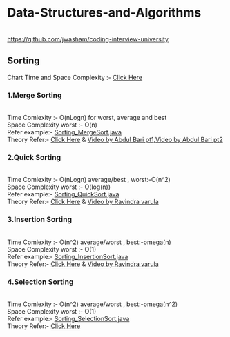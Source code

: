 # Data-Structures-and-Algorithms

<br> https://github.com/jwasham/coding-interview-university

## Sorting

Chart Time and Space Complexity :- [Click Here](Sorting_Time_Sapce_Complexity.png)

### 1.Merge Sorting
<br>Time Comlexity :- O(nLogn) for  worst, average and best
<br>Space Complexity worst :- O(n)
<br>Refer example:- [Sorting_MergeSort.java](Sorting_MergeSort.java) 
<br>Theory Refer:- [Click Here](https://www.baeldung.com/java-merge-sort) & [Video by Abdul Bari pt1](https://youtu.be/6pV2IF0fgKY),[Video by Abdul Bari pt2](https://youtu.be/mB5HXBb_HY8)

### 2.Quick Sorting
<br>Time Comlexity :- O(nLogn) average/best , worst:-O(n^2)
<br>Space Complexity worst :- O(log(n))
<br>Refer example:- [Sorting_QuickSort.java](Sorting_QuickSort.java) 
<br>Theory Refer:- [Click Here](https://www.geeksforgeeks.org/quick-sort/) & [Video by Ravindra varula](https://www.youtube.com/watch?v=3DV8GO9g7B4)

### 3.Insertion Sorting
<br>Time Comlexity :- O(n^2) average/worst , best:-omega(n)
<br>Space Complexity worst :- O(1)
<br>Refer example:- [Sorting_InsertionSort.java](Sorting_InsertionSort.java) 
<br>Theory Refer:- [Click Here](https://www.geeksforgeeks.org/insertion-sort/) & [Video by Ravindra varula](https://youtu.be/BO145HIUHRg)

### 4.Selection Sorting
<br>Time Comlexity :- O(n^2) average/worst , best:-omega(n^2)
<br>Space Complexity worst :- O(1)
<br>Refer example:- [Sorting_SelectionSort.java](Sorting_SelectionSort.java) 
<br>Theory Refer:- [Click Here](https://www.geeksforgeeks.org/selection-sort/)
